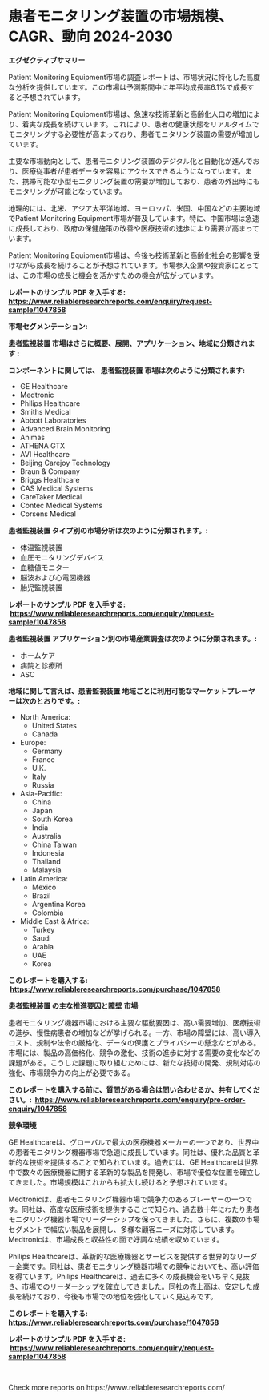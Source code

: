 <p><h1>患者モニタリング装置の市場規模、CAGR、動向 2024-2030</h1></p><p><strong>エグゼクティブサマリー</strong></p>
<p><p>Patient Monitoring Equipment市場の調査レポートは、市場状況に特化した高度な分析を提供しています。この市場は予測期間中に年平均成長率6.1%で成長すると予想されています。</p><p>Patient Monitoring Equipment市場は、急速な技術革新と高齢化人口の増加により、着実な成長を続けています。これにより、患者の健康状態をリアルタイムでモニタリングする必要性が高まっており、患者モニタリング装置の需要が増加しています。</p><p>主要な市場動向として、患者モニタリング装置のデジタル化と自動化が進んでおり、医療従事者が患者データを容易にアクセスできるようになっています。また、携帯可能な小型モニタリング装置の需要が増加しており、患者の外出時にもモニタリングが可能となっています。</p><p>地理的には、北米、アジア太平洋地域、ヨーロッパ、米国、中国などの主要地域でPatient Monitoring Equipment市場が普及しています。特に、中国市場は急速に成長しており、政府の保健施策の改善や医療技術の進歩により需要が高まっています。</p><p>Patient Monitoring Equipment市場は、今後も技術革新と高齢化社会の影響を受けながら成長を続けることが予想されています。市場参入企業や投資家にとっては、この市場の成長と機会を活かすための機会が広がっています。</p></p>
<p><strong>レポートのサンプル PDF を入手する: <a href="https://www.reliableresearchreports.com/enquiry/request-sample/1047858">https://www.reliableresearchreports.com/enquiry/request-sample/1047858</a></strong></p>
<p><strong>市場セグメンテーション:</strong></p>
<p><strong> 患者監視装置 市場はさらに概要、展開、アプリケーション、地域に分類されます :</strong></p>
<p><strong>コンポーネントに関しては、 患者監視装置 市場は次のように分類されます: &nbsp;</strong></p>
<p><ul><li>GE Healthcare</li><li>Medtronic</li><li>Philips Healthcare</li><li>Smiths Medical</li><li>Abbott Laboratories</li><li>Advanced Brain Monitoring</li><li>Animas</li><li>ATHENA GTX</li><li>AVI Healthcare</li><li>Beijing Carejoy Technology</li><li>Braun & Company</li><li>Briggs Healthcare</li><li>CAS Medical Systems</li><li>CareTaker Medical</li><li>Contec Medical Systems</li><li>Corsens Medical</li></ul></p>
<p><strong> 患者監視装置 タイプ別の市場分析は次のように分類されます。:</strong></p>
<p><ul><li>体温監視装置</li><li>血圧モニタリングデバイス</li><li>血糖値モニター</li><li>脳波および心電図機器</li><li>胎児監視装置</li></ul></p>
<p><strong>レポートのサンプル PDF を入手する: &nbsp;<a href="https://www.reliableresearchreports.com/enquiry/request-sample/1047858">https://www.reliableresearchreports.com/enquiry/request-sample/1047858</a></strong></p>
<p><strong> 患者監視装置 アプリケーション別の市場産業調査は次のように分類されます。:</strong></p>
<p><ul><li>ホームケア</li><li>病院と診療所</li><li>ASC</li></ul></p>
<p><strong>地域に関して言えば、患者監視装置 地域ごとに利用可能なマーケットプレーヤーは次のとおりです。:</strong></p>
<p><ul>
    <li>
        North America:
        <ul>
            <li>United States</li>
            <li>Canada</li>
        </ul>
    </li>
    <li>
        Europe:
        <ul>
            <li>Germany</li>
            <li>France</li>
            <li>U.K.</li>
            <li>Italy</li>
            <li>Russia</li>
        </ul>
    </li>
    <li>
        Asia-Pacific:
        <ul>
            <li>China</li>
            <li>Japan</li>
            <li>South Korea</li>
            <li>India</li>
            <li>Australia</li>
            <li>China Taiwan</li>
            <li>Indonesia</li>
            <li>Thailand</li>
            <li>Malaysia</li>
        </ul>
    </li>
    <li>
        Latin America:
        <ul>
            <li>Mexico</li>
            <li>Brazil</li>
            <li>Argentina Korea</li>
            <li>Colombia</li>
        </ul>
    </li>
    <li>
        Middle East & Africa:
        <ul>
            <li>Turkey</li>
            <li>Saudi</li>
            <li>Arabia</li>
            <li>UAE</li>
            <li>Korea</li>
        </ul>
    </li>
    </ul></p>
<p><strong>このレポートを購入する: &nbsp;<a href="https://www.reliableresearchreports.com/purchase/1047858">https://www.reliableresearchreports.com/purchase/1047858</a></strong></p>
<p><strong>患者監視装置 の主な推進要因と障壁 市場</strong></p>
<p><p>患者モニタリング機器市場における主要な駆動要因は、高い需要増加、医療技術の進歩、慢性病患者の増加などが挙げられる。一方、市場の障壁には、高い導入コスト、規制や法令の厳格化、データの保護とプライバシーの懸念などがある。市場には、製品の高価格化、競争の激化、技術の進歩に対する需要の変化などの課題がある。こうした課題に取り組むためには、新たな技術の開発、規制対応の強化、市場競争力の向上が必要である。</p></p>
<p><strong>このレポートを購入する前に、質問がある場合は問い合わせるか、共有してください。:&nbsp; <a href="https://www.reliableresearchreports.com/enquiry/pre-order-enquiry/1047858">https://www.reliableresearchreports.com/enquiry/pre-order-enquiry/1047858</a></strong></p>
<p><strong>競争環境</strong></p>
<p><p>GE Healthcareは、グローバルで最大の医療機器メーカーの一つであり、世界中の患者モニタリング機器市場で急速に成長しています。同社は、優れた品質と革新的な技術を提供することで知られています。過去には、GE Healthcareは世界中で数々の医療機器に関する革新的な製品を開発し、市場で優位な位置を確立してきました。市場規模はこれからも拡大し続けると予想されています。</p><p>Medtronicは、患者モニタリング機器市場で競争力のあるプレーヤーの一つです。同社は、高度な医療技術を提供することで知られ、過去数十年にわたり患者モニタリング機器市場でリーダーシップを保ってきました。さらに、複数の市場セグメントで幅広い製品を展開し、多様な顧客ニーズに対応しています。Medtronicは、市場成長と収益性の面で好調な成績を収めています。</p><p>Philips Healthcareは、革新的な医療機器とサービスを提供する世界的なリーダー企業です。同社は、患者モニタリング機器市場での競争においても、高い評価を得ています。Philips Healthcareは、過去に多くの成長機会をいち早く見抜き、市場でのリーダーシップを確立してきました。同社の売上高は、安定した成長を続けており、今後も市場での地位を強化していく見込みです。</p></p>
<p><strong>このレポートを購入する: &nbsp; <a href="https://www.reliableresearchreports.com/purchase/1047858">https://www.reliableresearchreports.com/purchase/1047858</a></strong></p>
<p><strong>レポートのサンプル PDF を入手する: &nbsp;<a href="https://www.reliableresearchreports.com/enquiry/request-sample/1047858">https://www.reliableresearchreports.com/enquiry/request-sample/1047858</a></strong><strong></strong></p>
<p>&nbsp;</p>
<p>Check more reports on https://www.reliableresearchreports.com/</p>